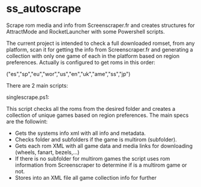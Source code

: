 # ss_autoscrape
Scrape rom media and info from Screenscraper.fr and creates structures for AttractMode and RocketLauncher with some Powershell scripts.

The current project is intended to check a full downloaded romset, from any platform, scan it for getting the info from Screenscraper.fr and generating a collection with only one game of each in the platform based on region preferences. Actually is configured to get roms in this order:

("es","sp","eu","wor","us","en","uk","ame","ss","jp")

There are 2 main scripts:

singlescrape.ps1:

  This script checks all the roms from the desired folder and creates a collection of unique games based on region preferences. The main specs are the followint:
  - Gets the systems info xml with all info and metadata.
  - Checks folder and subfolders if the game is multirom (subfolder).
  - Gets each rom XML with all game data and media links for downloading (wheels, fanart, bezels,...)
  - If there is no subfolder for multirom games the script uses rom information from Screenscraper to determine if is a multirom game or not.
  - Stores into an XML file all game collection info for further 
